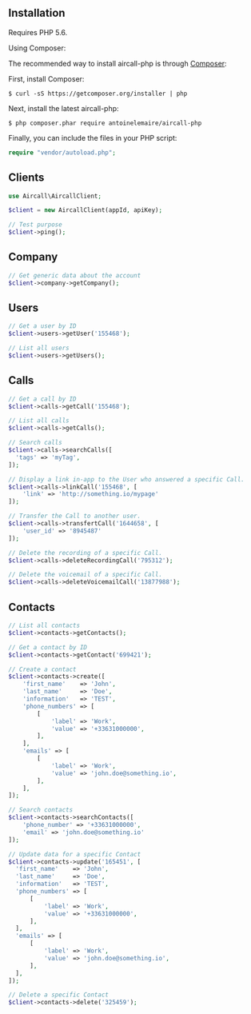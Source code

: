 ## Installation

Requires PHP 5.6.

Using Composer:

The recommended way to install aircall-php is through [Composer](https://getcomposer.org):

First, install Composer:

```
$ curl -sS https://getcomposer.org/installer | php
```

Next, install the latest aircall-php:

```
$ php composer.phar require antoinelemaire/aircall-php
```

Finally, you can include the files in your PHP script:

```php
require "vendor/autoload.php";
```

## Clients

```php
use Aircall\AircallClient;

$client = new AircallClient(appId, apiKey);

// Test purpose
$client->ping();
```

## Company

```php
// Get generic data about the account
$client->company->getCompany();
```

## Users

```php
// Get a user by ID
$client->users->getUser('155468');

// List all users
$client->users->getUsers();
```

## Calls

```php
// Get a call by ID
$client->calls->getCall('155468');

// List all calls
$client->calls->getCalls();

// Search calls
$client->calls->searchCalls([
  'tags' => 'myTag',
]);

// Display a link in-app to the User who answered a specific Call.
$client->calls->linkCall('155468', [
    'link' => 'http://something.io/mypage'
]);

// Transfer the Call to another user.
$client->calls->transfertCall('1644658', [
    'user_id' => '8945487'
]);

// Delete the recording of a specific Call.
$client->calls->deleteRecordingCall('795312');

// Delete the voicemail of a specific Call.
$client->calls->deleteVoicemailCall('13877988');
```

## Contacts

```php
// List all contacts
$client->contacts->getContacts();

// Get a contact by ID
$client->contacts->getContact('699421');

// Create a contact
$client->contacts->create([
    'first_name'    => 'John',
    'last_name'     => 'Doe',
    'information'   => 'TEST',
    'phone_numbers' => [
        [
            'label' => 'Work',
            'value' => '+33631000000',
        ],
    ],
    'emails' => [
        [
            'label' => 'Work',
            'value' => 'john.doe@something.io',
        ],
    ],
]);

// Search contacts
$client->contacts->searchContacts([
    'phone_number' => '+33631000000',
    'email' => 'john.doe@something.io'
]);

// Update data for a specific Contact
$client->contacts->update('165451', [
  'first_name'    => 'John',
  'last_name'     => 'Doe',
  'information'   => 'TEST',
  'phone_numbers' => [
      [
          'label' => 'Work',
          'value' => '+33631000000',
      ],
  ],
  'emails' => [
      [
          'label' => 'Work',
          'value' => 'john.doe@something.io',
      ],
  ],
]);

// Delete a specific Contact
$client->contacts->delete('325459');
```